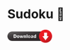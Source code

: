 # Sudoku :iphone:

<a href="https://disk.yandex.ru/d/hUTVdf3CXuHc6Q"><img width=20% src="img/download.png"></a>